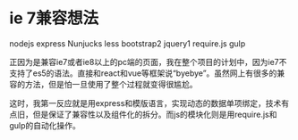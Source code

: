 # ie 7兼容想法

nodejs express Nunjucks less bootstrap2 jquery1 require.js gulp

正因为是兼容ie7或者ie8以上的pc端的页面，我在整个项目的计划中，因为ie7不支持了es5的语法。直接和react和vue等框架说“byebye”。虽然网上有很多的兼容的方法，但是怕一旦使用了整个过程就变得很尴尬。

这时，我第一反应就是用express和模版语言，实现动态的数据单项绑定，技术有点旧，但是保证了兼容性以及组件化的拆分。而js的模块化则是用require.js和gulp的自动化操作。